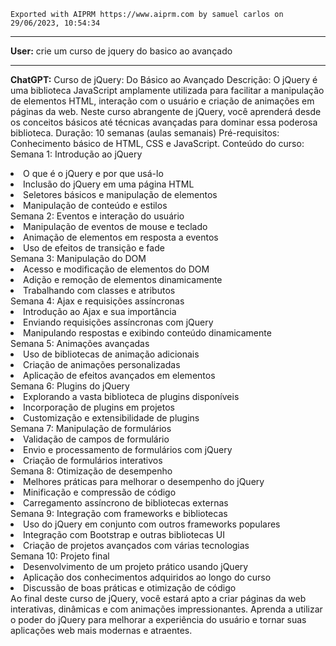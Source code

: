 
```
Exported with AIPRM https://www.aiprm.com by samuel carlos on 29/06/2023, 10:54:34
```

---


**User:**
crie um curso de jquery do basico ao avançado

---

**ChatGPT:**
Curso de jQuery: Do Básico ao Avançado
Descrição:
O jQuery é uma biblioteca JavaScript amplamente utilizada para facilitar a manipulação de elementos HTML, interação com o usuário e criação de animações em páginas da web. Neste curso abrangente de jQuery, você aprenderá desde os conceitos básicos até técnicas avançadas para dominar essa poderosa biblioteca.
Duração:
10 semanas (aulas semanais)
Pré-requisitos:
Conhecimento básico de HTML, CSS e JavaScript.
Conteúdo do curso:
Semana 1: Introdução ao jQuery
<li>O que é o jQuery e por que usá-lo</li><li>Inclusão do jQuery em uma página HTML</li><li>Seletores básicos e manipulação de elementos</li><li>Manipulação de conteúdo e estilos</li>
Semana 2: Eventos e interação do usuário
<li>Manipulação de eventos de mouse e teclado</li><li>Animação de elementos em resposta a eventos</li><li>Uso de efeitos de transição e fade</li>
Semana 3: Manipulação do DOM
<li>Acesso e modificação de elementos do DOM</li><li>Adição e remoção de elementos dinamicamente</li><li>Trabalhando com classes e atributos</li>
Semana 4: Ajax e requisições assíncronas
<li>Introdução ao Ajax e sua importância</li><li>Enviando requisições assíncronas com jQuery</li><li>Manipulando respostas e exibindo conteúdo dinamicamente</li>
Semana 5: Animações avançadas
<li>Uso de bibliotecas de animação adicionais</li><li>Criação de animações personalizadas</li><li>Aplicação de efeitos avançados em elementos</li>
Semana 6: Plugins do jQuery
<li>Explorando a vasta biblioteca de plugins disponíveis</li><li>Incorporação de plugins em projetos</li><li>Customização e extensibilidade de plugins</li>
Semana 7: Manipulação de formulários
<li>Validação de campos de formulário</li><li>Envio e processamento de formulários com jQuery</li><li>Criação de formulários interativos</li>
Semana 8: Otimização de desempenho
<li>Melhores práticas para melhorar o desempenho do jQuery</li><li>Minificação e compressão de código</li><li>Carregamento assíncrono de bibliotecas externas</li>
Semana 9: Integração com frameworks e bibliotecas
<li>Uso do jQuery em conjunto com outros frameworks populares</li><li>Integração com Bootstrap e outras bibliotecas UI</li><li>Criação de projetos avançados com várias tecnologias</li>
Semana 10: Projeto final
<li>Desenvolvimento de um projeto prático usando jQuery</li><li>Aplicação dos conhecimentos adquiridos ao longo do curso</li><li>Discussão de boas práticas e otimização de código</li>
Ao final deste curso de jQuery, você estará apto a criar páginas da web interativas, dinâmicas e com animações impressionantes. Aprenda a utilizar o poder do jQuery para melhorar a experiência do usuário e tornar suas aplicações web mais modernas e atraentes.